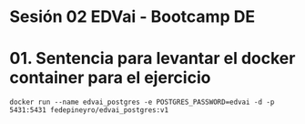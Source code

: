 # Sesión 02 EDVai - Bootcamp DE

# 01. Sentencia para levantar el docker container para el ejercicio
`docker run --name edvai_postgres -e POSTGRES_PASSWORD=edvai -d -p 5431:5431 fedepineyro/edvai_postgres:v1`
